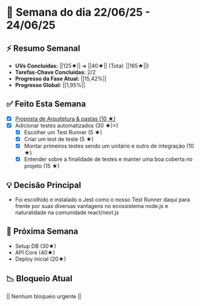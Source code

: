 # 📅 Semana do dia 22/06/25 - 24/06/25 

## ⚡ Resumo Semanal
- **UVs Concluídas:** ||125★|| ➔ ||40★|| (Total: ||165★||)
- **Tarefas-Chave Concluídas:** 2/2
- **Progresso da Fase Atual:** ||15,42%||
- **Progresso Global:** ||1,95%|| 

## ✅ Feito Esta Semana
 - [x] [Proposta de Arquitetura & pastas (10 ★)](https://github.com/DevTroli/cinetab.art/issues/8)
  - [x] Adicionar testes automatizados (30 ★)>)
	  - [x] Escolher um Test Runner (5 ★)
	  - [x] Criar um test de teste (5 ★)
	  - [x] Montar primeiros testes sendo um unitário e outro de integração (10 ★)
	  - [x] Entender sobre a finalidade de testes e manter uma boa coberta no projeto (15 ★)

## 💡 Decisão Principal
- Foi escolhido e instalado o Jest como o nosso Test Runner daqui para frente por suas diversas vantagens no ecossistema node.js e naturalidade na comunidade react/next.js
## 🎯 Próxima Semana
  - Setup DB (30★)
  - API Core (40★)
  - Deploy inicial (20★)

## 📉 Bloqueio Atual
|| Nenhum bloqueio urgente ||